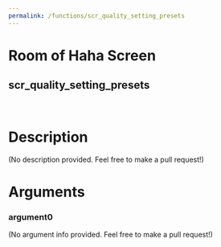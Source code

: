 ```yaml
---
permalink: /functions/scr_quality_setting_presets
---
```

# Room of Haha Screen  
## scr_quality_setting_presets  
&nbsp;  
# Description  
(No description provided. Feel free to make a pull request!) 
&nbsp;  
# Arguments
### argument0
(No argument info provided. Feel free to make a pull request!)
&nbsp;  


